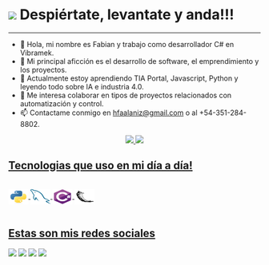 <h1><img src="https://emojis.slackmojis.com/emojis/images/1531849430/4246/blob-sunglasses.gif?1531849430" width="30"/> 
Despiértate, levantate y anda!!! </h1> <hr>

- 👋 Hola, mi nombre es Fabian y trabajo como desarrollador C# en Vibramek.
- 👀 Mi principal aficción es el desarrollo de software, el emprendimiento y los proyectos.
- 🌱 Actualmente estoy aprendiendo TIA Portal, Javascript, Python y leyendo todo sobre IA e industria 4.0.
- 💞️ Me interesa colaborar en tipos de proyectos relacionados con automatización y control.
- 📫 Contactame conmigo en hfaalaniz@gmail.com o al +54-351-284-8802.
<div align="center">
  <a href="https://github.com/hfaalaniz">
  <img height="180em" src="https://github-readme-stats.vercel.app/api?username=hfaalaniz&show_icons=true&theme=tokyonight&include_all_commits=true&count_private=true"/>
  <img height="180em" src="https://github-readme-stats.vercel.app/api/top-langs/?username=hfaalaniz&layout=compact&langs_count=7&theme=tokyonight"/>
</div>
  
## Tecnologias que uso en mi día a día!

<div style="display: inline_block"><br>
  <img align="center" alt="Alaniz-Python" height="30" width="40" src="https://raw.githubusercontent.com/devicons/devicon/master/icons/python/python-original.svg">
  <img align="center" alt="Alaniz-Python" height="30" width="40" src="https://raw.githubusercontent.com/devicons/devicon/master/icons/mysql/mysql-original.svg">
  <img align="center" alt="Alaniz-Csharp" height="30" width="40" src="https://raw.githubusercontent.com/devicons/devicon/master/icons/csharp/csharp-original.svg">
  <img align="center" alt="Alaniz-Flask" height="30" width="40" src="https://raw.githubusercontent.com/devicons/devicon/master/icons/flask/flask-original.svg">
</div><br/>
   
## Estas son mis redes sociales
  
<div> 
  <a href="https://www.instagram.com/hfaalaniz" target="_blank"><img src="https://img.shields.io/badge/-Instagram-%23E4405F?style=for-the-badge&logo=instagram&logoColor=white" target="_blank"></a>
 <a href="https://discord.gg/wXVJ4Bvqfg" target="_blank"><img src="https://img.shields.io/badge/Discord-7289DA?style=for-the-badge&logo=discord&logoColor=white" target="_blank"></a> 
  <a href="https://twitter.com/hfalaniz" target="_blank"><img src="https://img.shields.io/badge/Twitter-1DA1F2?style=for-the-badge&logo=twitter&logoColor=white"></a>
  <a href = "mailto:hfaalaniz@gmail.com"><img src="https://img.shields.io/badge/Gmail-D14836?style=for-the-badge&logo=gmail&logoColor=white"></a>
</div>
